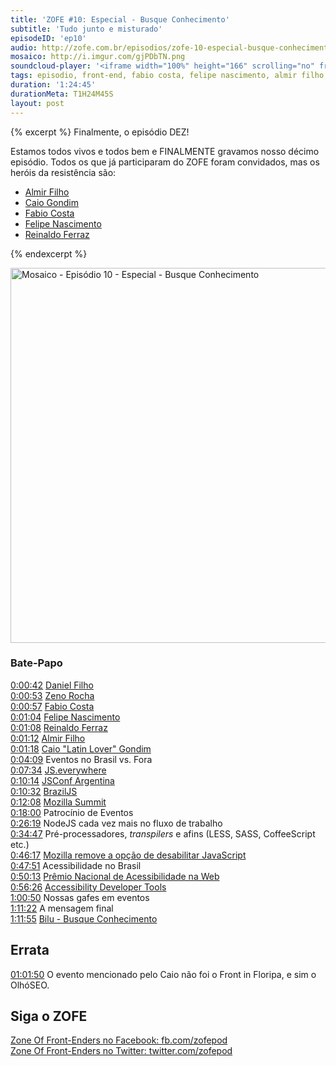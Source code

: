 ```yaml
---
title: 'ZOFE #10: Especial - Busque Conhecimento'
subtitle: 'Tudo junto e misturado'
episodeID: 'ep10'
audio: http://zofe.com.br/episodios/zofe-10-especial-busque-conhecimento
mosaico: http://i.imgur.com/gjPDbTN.png
soundcloud-player: '<iframe width="100%" height="166" scrolling="no" frameborder="no" src="https://w.soundcloud.com/player/?url=https%3A//api.soundcloud.com/tracks/155520702%3Fsecret_token%3Ds-newQ7&amp;color=ff5500&amp;auto_play=false&amp;hide_related=true&amp;show_artwork=true&amp;show_comments=false&amp;show_user=false&amp;show_reposts=false"></iframe>'
tags: episodio, front-end, fabio costa, felipe nascimento, almir filho, caio gondim, reinaldo ferraz, especial, bilu
duration: '1:24:45'
durationMeta: T1H24M45S
layout: post
---
```


{% excerpt %}
Finalmente, o episódio DEZ!

Estamos todos vivos e todos bem e FINALMENTE gravamos nosso décimo episódio. Todos os que já participaram do ZOFE foram convidados, mas os heróis da resistência são:

* [Almir Filho](http://almirfilho.com/)
* [Caio Gondim](http://caiogondim.com/)
* [Fabio Costa](https://github.com/fabiomcosta)
* [Felipe Nascimento](http://felipenmoura.org/)
* [Reinaldo Ferraz](http://www.reinaldoferraz.com.br/)

{% endexcerpt %}

<img title="Mosaico - Episódio 10 - Especial - Busque Conhecimento" src="http://i.imgur.com/gjPDbTN.png" class="mosaico" alt="Mosaico - Episódio 10  - Especial - Busque Conhecimento" width="600" height="600">


### Bate-Papo

[0:00:42](#t=0h0m42s) [Daniel Filho](http://twitter.com/danielfilho)<br>
[0:00:53](#t=0h0m53s) [Zeno Rocha](http://zenorocha.com/)<br>
[0:00:57](#t=0h0m57s) [Fabio Costa](https://github.com/fabiomcosta)<br>
[0:01:04](#t=0h1m4s) [Felipe Nascimento](http://felipenmoura.org)<br>
[0:01:08](#t=0h1m8s) [Reinaldo Ferraz](http://www.reinaldoferraz.com.br)<br>
[0:01:12](#t=0h1m12s) [Almir Filho](http://almirfilho.com)<br>
[0:01:18](#t=0h1m18s) [Caio "Latin Lover" Gondim](http://caiogondim.com)<br>
[0:04:09](#t=0h4m09s) Eventos no Brasil vs. Fora<br>
[0:07:34](#t=0h7m34s) [JS.everywhere](http://www.jseverywhere.org/)<br>
[0:10:14](#t=0h10m14s) [JSConf Argentina](http://jsconf.com.ar/)<br>
[0:10:32](#t=0h10m32s) [BrazilJS](http://braziljs.com.br/)<br>
[0:12:08](#t=0h12m08s) [Mozilla Summit](http://summit.mozilla.org/)<br>
[0:18:00](#t=0h18m0s) Patrocínio de Eventos<br>
[0:26:19](#t=0h26m19s) NodeJS cada vez mais no fluxo de trabalho<br>
[0:34:47](#t=0h34m47s) Pré-processadores, *transpilers* e afins (LESS, SASS, CoffeeScript etc.)<br>
[0:46:17](#t=0h46m17s) [Mozilla remove a opção de desabilitar JavaScript](https://bugzilla.mozilla.org/show_bug.cgi?id=873709)<br>
[0:47:51](#t=0h47m51s) Acessibilidade no Brasil<br>
[0:50:13](#t=0h50m13s) [Prêmio Nacional de Acessibilidade na Web](http://premio.w3c.br/)<br>
[0:56:26](#t=0h56m26s) [Accessibility Developer Tools](https://github.com/GoogleChrome/accessibility-developer-tools)<br>
[1:00:50](#t=1h0m50s) Nossas gafes em eventos<br>
[1:11:22](#t=1h11m22s) A mensagem final<br>
[1:11:55](#t=1h11m55s) [Bilu - Busque Conhecimento](http://www.youtube.com/watch?v=GggUi3KQpLc)<br>


## Errata

[01:01:50](#t=1h01m50s) O evento mencionado pelo Caio não foi o Front in Floripa, e sim o OlhóSEO.


## Siga o ZOFE

[Zone Of Front-Enders no Facebook: fb.com/zofepod](http://fb.com/zofepod/ "ZOFE no Facebook: fb.com/zofepod")<br>
[Zone Of Front-Enders no Twitter: twitter.com/zofepod](http://twitter.com/zofepod/ "ZOFE no Twitter")<br>
